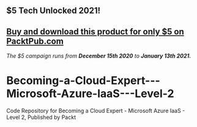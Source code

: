 ## $5 Tech Unlocked 2021!
[Buy and download this product for only $5 on PacktPub.com](https://www.packtpub.com/)
-----
*The $5 campaign         runs from __December 15th 2020__ to __January 13th 2021.__*

# Becoming-a-Cloud-Expert---Microsoft-Azure-IaaS---Level-2
Code Repository for Becoming a Cloud Expert - Microsoft Azure IaaS - Level 2, Published by Packt
